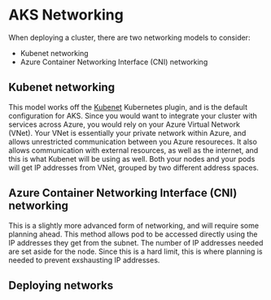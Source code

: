 # AKS Networking

When deploying a cluster, there are two networking models to consider:

- Kubenet networking
- Azure Container Networking Interface (CNI) networking

## Kubenet networking

This model works off the [Kubenet](https://kubernetes.io/docs/concepts/extend-kubernetes/compute-storage-net/network-plugins/#kubenet) Kubernetes plugin, and is the default configuration for AKS. Since you would want to integrate your cluster with services across Azure, you would rely on your Azure Virtual Network (VNet). Your VNet is essentially your private network within Azure, and allows unrestricted communication between you Azure resoureces. It also allows communication with external resources, as well as the internet, and this is what Kubenet will be using as well. Both your nodes and your pods will get IP addresses from VNet, grouped by two different address spaces.

## Azure Container Networking Interface (CNI) networking

This is a slightly more advanced form of networking, and will require some planning ahead. This method allows pod to be accessed directly using the IP addresses they get from the subnet. The number of IP addresses needed are set aside for the node. Since this is a hard limit, this is where planning is needed to prevent exshausting IP addresses.

## Deploying networks

